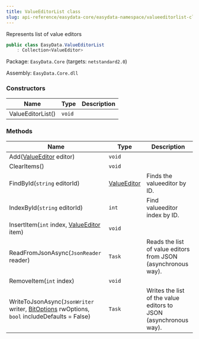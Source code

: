```yaml
---
title: ValueEditorList class
slug: api-reference/easydata-core/easydata-namespace/valueeditorlist-class
---
```

Represents list of value editors
```csharp
public class EasyData.ValueEditorList
    : Collection<ValueEditor>

```
Package: `EasyData.Core` (targets: `netstandard2.0`)

Assembly: `EasyData.Core.dll`

### Constructors

| Name | Type | Description | 
| --- | --- | --- | 
| ValueEditorList() | `void` |  | 


### Methods

| Name | Type | Description | 
| --- | --- | --- | 
| Add([ValueEditor](/api-reference/easydata-core/easydata-namespace/valueeditor-class) editor) | `void` |  | 
| ClearItems() | `void` |  | 
| FindById(`string` editorId) | [ValueEditor](/api-reference/easydata-core/easydata-namespace/valueeditor-class) | Finds the valueeditor by ID. | 
| IndexById(`string` editorId) | `int` | Find valueeditor index by ID. | 
| InsertItem(`int` index, [ValueEditor](/api-reference/easydata-core/easydata-namespace/valueeditor-class) item) | `void` |  | 
| ReadFromJsonAsync(`JsonReader` reader) | `Task` | Reads the list of value editors from JSON (asynchronous way). | 
| RemoveItem(`int` index) | `void` |  | 
| WriteToJsonAsync(`JsonWriter` writer, [BitOptions](/api-reference/easydata-core/easydata-namespace/bitoptions-class) rwOptions, `bool` includeDefaults = False) | `Task` | Writes the list of the value editors to JSON (asynchronous way). |